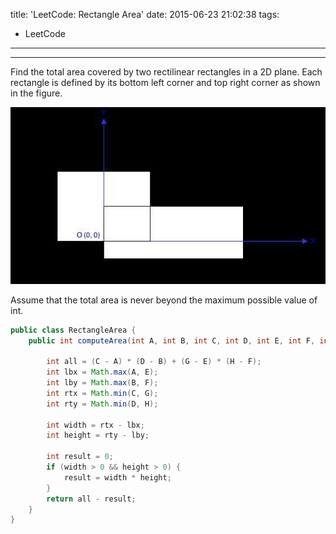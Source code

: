title: 'LeetCode: Rectangle Area'
date: 2015-06-23 21:02:38
tags:
 - LeetCode
---
<hr/>   
Find the total area covered by two rectilinear rectangles in a 2D plane.   
Each rectangle is defined by its bottom left corner and top right corner as shown in the figure.   

![Rectangle Area](/img/leetcode/rectangle_area.png "Rectangle Area")

Assume that the total area is never beyond the maximum possible value of int.   

```java
public class RectangleArea {
    public int computeArea(int A, int B, int C, int D, int E, int F, int G, int H) {

        int all = (C - A) * (D - B) + (G - E) * (H - F);
        int lbx = Math.max(A, E);
        int lby = Math.max(B, F);
        int rtx = Math.min(C, G);
        int rty = Math.min(D, H);

        int width = rtx - lbx;
        int height = rty - lby;

        int result = 0;
        if (width > 0 && height > 0) {
            result = width * height;
        }
        return all - result;
    }
}
```
